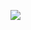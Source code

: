 ![](https://komarev.com/ghpvc/?username=usmanmahmood940&color=blue&base=1000&abbreviated=true)




<!--
**usmanmahmood940/usmanmahmood940** is a ✨ _special_ ✨ repository because its `README.md` (this file) appears on your GitHub profile.
![Usman's GitHub stats](https://github-readme-stats.vercel.app/api?username=usmanmahmood940&show_icons=true&theme=radical) 
Here are some ideas to get you started:

- 🔭 I’m currently working on ...
- 🌱 I’m currently learning ...
- 👯 I’m looking to collaborate on ...
- 🤔 I’m looking for help with ...
- 💬 Ask me about ...
- 📫 How to reach me: ...
- 😄 Pronouns: ...
- ⚡ Fun fact: ...
-->
